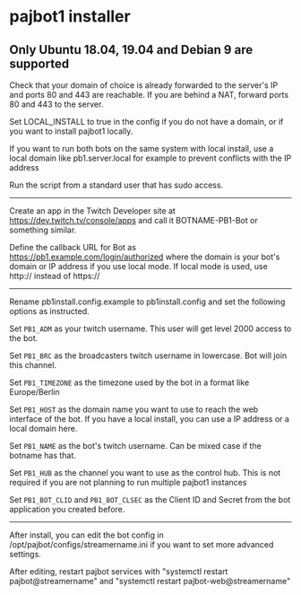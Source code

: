 # pajbot1 installer

## Only Ubuntu 18.04, 19.04 and Debian 9 are supported

Check that your domain of choice is already forwarded to the server's IP and ports 80 and 443 are reachable.
If you are behind a NAT, forward ports 80 and 443 to the server.

Set LOCAL_INSTALL to true in the config if you do not have a domain, or if you want to install pajbot1 locally.

If you want to run both bots on the same system with local install, use a local domain like pb1.server.local for example to prevent conflicts with the IP address

Run the script from a standard user that has sudo access.
***
Create an app in the Twitch Developer site at <https://dev.twitch.tv/console/apps> and call it BOTNAME-PB1-Bot or something similar.

Define the callback URL for Bot as <https://pb1.example.com/login/authorized> where the domain is your bot's domain or IP address if you use local mode. If local mode is used, use http:// instead of https://

***
Rename pb1install.config.example to pb1install.config and set the following options as instructed.

Set ```PB1_ADM``` as your twitch username. This user will get level 2000 access to the bot.

Set ```PB1_BRC``` as the broadcasters twitch username in lowercase. Bot will join this channel.

Set ```PB1_TIMEZONE``` as the timezone used by the bot in a format like Europe/Berlin

Set ```PB1_HOST``` as the domain name you want to use to reach the web interface of the bot. If you have a local install, you can use a IP address or a local domain here.

Set ```PB1_NAME``` as the bot's twitch username. Can be mixed case if the botname has that.

Set ```PB1_HUB``` as the channel you want to use as the control hub. This is not required if you are not planning to run multiple pajbot1 instances

Set ```PB1_BOT_CLID``` and ```PB1_BOT_CLSEC``` as the Client ID and Secret from the bot application you created before.
***

After install, you can edit the bot config in /opt/pajbot/configs/streamername.ini if you want to set more advanced settings.

After editing, restart pajbot services with "systemctl restart pajbot@streamername" and "systemctl restart pajbot-web@streamername"
